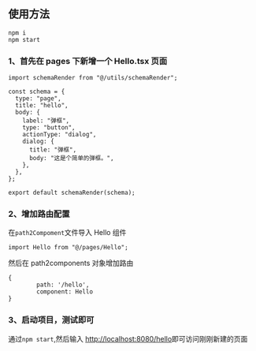 ## 使用方法

```
npm i
npm start
```

### 1、首先在 pages 下新增一个 Hello.tsx 页面

```tsx
import schemaRender from "@/utils/schemaRender";

const schema = {
  type: "page",
  title: "hello",
  body: {
    label: "弹框",
    type: "button",
    actionType: "dialog",
    dialog: {
      title: "弹框",
      body: "这是个简单的弹框。",
    },
  },
};

export default schemaRender(schema);
```

### 2、增加路由配置

在`path2Compoment`文件导入 Hello 组件

```tsx
import Hello from "@/pages/Hello";
```

然后在 path2components 对象增加路由

```
{
        path: '/hello',
        component: Hello
}
```

### 3、启动项目，测试即可

通过`npm start`,然后输入
[http://localhost:8080/hello](http://localhost:8080/hello)即可访问刚刚新建的页面
